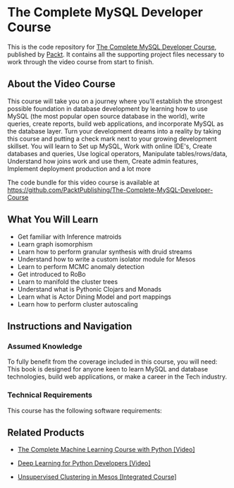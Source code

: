 


# The Complete MySQL Developer Course
This is the code repository for [The Complete MySQL Developer Course](https://www.packtpub.com/application-development/unsupervised-clustering-mesos-integrated-course?utm_source=github&utm_medium=repository&utm_campaign=9781788479677), published by [Packt](https://www.packtpub.com/?utm_source=github). It contains all the supporting project files necessary to work through the video course from start to finish.
## About the Video Course
This course will take you on a journey where you'll establish the strongest possible foundation in database development by learning how to use MySQL (the most popular open source database in the world), write queries, create reports, build web applications, and incorporate MySQL as the database layer. Turn your development dreams into a reality by taking this course and putting a check mark next to your growing development skillset. You will learn to Set up MySQL, Work with online IDE's, Create databases and queries, Use logical operators, Manipulate tables/rows/data, Understand how joins work and use them, Create admin features, Implement deployment production and a lot more

The code bundle for this video course is available at https://github.com/PacktPublishing/The-Complete-MySQL-Developer-Course

<H2>What You Will Learn</H2>
<DIV class=book-info-will-learn-text>
<UL>
<LI>Get familiar with Inference matroids 
<LI>Learn graph isomorphism 
<LI>Learn how to perform granular synthesis with druid streams 
<LI>Understand how to write a custom isolator module for Mesos 
<LI>Learn to perform MCMC anomaly detection 
<LI>Get introduced to RoBo 
<LI>Learn to manifold the cluster trees 
<LI>Understand what is Pythonic Clojars and Monads 
<LI>Learn what is Actor Dining Model and port mappings 
<LI>Learn how to perform cluster autoscaling </LI></UL></DIV>

## Instructions and Navigation
### Assumed Knowledge
To fully benefit from the coverage included in this course, you will need:<br/>
This book is designed for anyone keen to learn MySQL and database technologies, build web applications, or make a career in the Tech industry.
### Technical Requirements
This course has the following software requirements:<br/>
   

## Related Products
* [The Complete Machine Learning Course with Python [Video]](https://www.packtpub.com/application-development/unsupervised-clustering-mesos-integrated-course?utm_source=github&utm_medium=repository&utm_campaign=9781788479677)

* [Deep Learning for Python Developers [Video]](https://www.packtpub.com/application-development/unsupervised-clustering-mesos-integrated-course?utm_source=github&utm_medium=repository&utm_campaign=9781788479677)

* [Unsupervised Clustering in Mesos [Integrated Course]](https://www.packtpub.com/application-development/unsupervised-clustering-mesos-integrated-course?utm_source=github&utm_medium=repository&utm_campaign=9781788479677)

